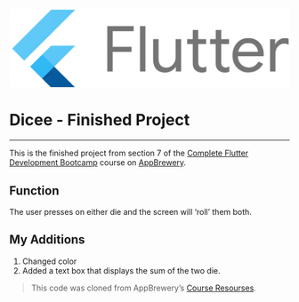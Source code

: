 ![](images/logo_lockup_flutter_horizontal.png)



# Dicee - Finished Project

---



This is the finished project from section 7 of the [Complete Flutter Development Bootcamp](https://github.com/londonappbrewery/dicee-flutter) course on [AppBrewery]([https://www.appbrewery.co).



## Function

The user presses on either die and the screen will ‘roll’ them both.



## My Additions

1. Changed color
2. Added a text box that displays the sum of the two die.

> This code was cloned from AppBrewery’s [Course Resourses](https://github.com/londonappbrewery/Flutter-Course-Resources).

